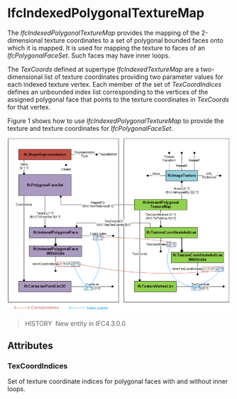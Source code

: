 # IfcIndexedPolygonalTextureMap

The _IfcIndexedPolygonalTextureMap_ provides the mapping of the 2-dimensional texture coordinates to a set of polygonal bounded faces onto which it is mapped. It is used for mapping the texture to faces of an _IfcPolygonalFaceSet_. Such faces may have inner loops.

The _TexCoords_ defined at supertype _IfcIndexedTextureMap_ are a two-dimensional list of texture coordinates providing two parameter values for each indexed texture vertex. Each member of the set of _TexCoordIndices_ defines an unbounded index list corresponding to the vertices of the assigned polygonal face that points to the texture coordinates in _TexCoords_ for that vertex.

Figure 1 shows how to use _IfcIndexedPolygonalTextureMap_ to provide the texture and texture coordinates for _IfcPolygonalFaceSet_.

!["Instantiation diagram showing the use of _IfcIndexedPolygonalTextureMap_"](../../../../figures/ifcindexedpolygonaltexturemap_01.png "Figure 1 &mdash; Use of _IfcIndexedPolygonalTextureMap_")

> HISTORY&nbsp; New entity in IFC4.3.0.0

## Attributes

### TexCoordIndices
Set of texture coordinate indices for polygonal faces with and without inner loops.
